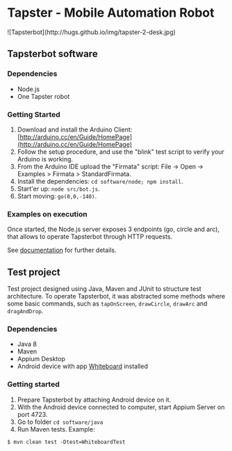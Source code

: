 # Tapster - Mobile Automation Robot

<span>
    ![Tapsterbot](http://hugs.github.io/img/tapster-2-desk.jpg)
</span>

## Tapsterbot software
### Dependencies
- Node.js
- One Tapster robot

### Getting Started
1. Download and install the Arduino Client: [http://arduino.cc/en/Guide/HomePage](http://arduino.cc/en/Guide/HomePage)
2. Follow the setup procedure, and use the "blink" test script to verify your Arduino is working.
3. From the Arduino IDE upload the "Firmata" script: File -> Open -> Examples > Firmata > StandardFirmata.
4. Install the dependencies: `cd software/node; npm install`.
5. Start'er up: `node src/bot.js`.
6. Start moving: `go(0,0,-140)`.

### Examples on execution
Once started, the Node.js server exposes 3 endpoints (go, circle and arc), that allows to operate Tapsterbot through HTTP requests.

See [documentation](https://github.com/sfrubio/tapsterbot/blob/master/software/node/doc/json-api.md) for further details.

## Test project
Test project designed using Java, Maven and JUnit to structure test architecture.
To operate Tapsterbot, it was abstracted some methods where some basic commands, such as `tapOnScreen`, `drawCircle`, `drawArc` and `dragAndDrop`.

### Dependencies
- Java 8
- Maven
- Appium Desktop
- Android device with app [Whiteboard](https://play.google.com/store/apps/details?id=com.vistrav.whiteboard&hl=en_US) installed

### Getting started
1. Prepare Tapsterbot by attaching Android device on it.
2. With the Android device connected to computer, start Appium Server on port 4723.
3. Go to folder `cd software/java`
4. Run Maven tests. Example:
```
$ mvn clean test -Dtest=WhiteboardTest
```
